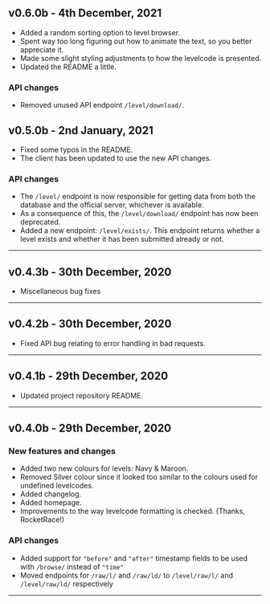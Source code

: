 ## v0.6.0b - 4th December, 2021
- Added a random sorting option to level browser.
- Spent way too long figuring out how to animate the text, so you better appreciate it.
- Made some slight styling adjustments to how the levelcode is presented.
- Updated the README a little.

### API changes
- Removed unused API endpoint `/level/download/`.

## v0.5.0b - 2nd January, 2021
- Fixed some typos in the README.
- The client has been updated to use the new API changes.

### API changes
- The `/level/` endpoint is now responsible for getting data from both the database and the official server, whichever is available.
- As a consequence of this, the `/level/download/` endpoint has now been deprecated.
- Added a new endpoint: `/level/exists/`. This endpoint returns whether a level exists and whether it has been submitted already or not.

---

## v0.4.3b - 30th December, 2020
- Miscellaneous bug fixes

---

## v0.4.2b - 30th December, 2020
- Fixed API bug relating to error handling in bad requests.

---

## v0.4.1b - 29th December, 2020
- Updated project repository README.

---

## v0.4.0b - 29th December, 2020
### New features and changes
- Added two new colours for levels: Navy & Maroon.
- Removed Silver colour since it looked too similar to the colours used for undefined levelcodes.
- Added changelog.
- Added homepage.
- Improvements to the way levelcode formatting is checked. (Thanks, RocketRace!)

### API changes
- Added support for `"before"` and `"after"` timestamp fields to be used with `/browse/` instead of `"time"`
- Moved endpoints for `/raw/l/` and `/raw/ld/` to `/level/raw/l/` and `/level/raw/ld/` respectively

---
